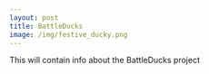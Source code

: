 ```yaml
---
layout: post
title: BattleDucks
image: /img/festive_ducky.png
---
```


This will contain info about the BattleDucks project

